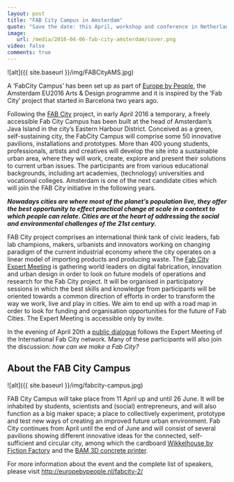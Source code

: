 ```yaml
---
layout: post
title: "FAB City Campus in Amsterdam"
quote: "Save the date: this April, workshop and conference in Netherlands."
image:
   url: /media/2016-04-06-fab-city-amsterdam/cover.png
video: false
comments: true
---
```


![alt]({{ site.baseurl }}/img/FABCityAMS.jpg)

A ‘FabCity Campus’ has been set up as part of [Europe by People](http://europebypeople.nl/), the Amsterdam EU2016 Arts & Design programme and it is inspired by the ‘Fab City’ project that started in Barcelona two years ago.

Following the [FAB City](http://fab.city) project, in early April 2016 a temporary, a freely accessible Fab City Campus has been built at the head of Amsterdam’s Java Island in the city’s Eastern Harbour District. Conceived as a green, self-sustaining city, the FabCity Campus will comprise some 50 innovative pavilions, installations and prototypes. More than 400 young students, professionals, artists and creatives will develop the site into a sustainable urban area, where they will work, create, explore and present their solutions to current urban issues. The participants are from various educational backgrounds, including art academies, (technology) universities and vocational colleges. Amsterdam is one of the next candidate cities which will join the FAB City initiative in the following years.

_**Nowadays cities are where most of the planet’s population live, they offer the best opportunity to effect practical change at scale in a context to which people can relate. Cities are at the heart of addressing the social and environmental challenges of the 21st century.**_

FAB City project comprises an international think tank of civic leaders, fab lab champions, makers, urbanists and innovators working on changing paradigm of the current industrial economy where the city operates on a linear model of importing products and producing waste. The [Fab City Expert Meeting](http://europebypeople.nl/programme/fabcity-summit-2) is gathering world leaders on digital fabrication, innovation and urban design in order to look on future models of operations and research for the Fab City project. It will be organised in participatory sessions in which the best skills and knowledge from participants will be oriented towards a common direction of efforts in order to transform the way we work, live and play in cities. We aim to end up with a road map in order to look for funding and organisation opportunities for the future of Fab Cities.
The Expert Meeting is accessible only by invite.

In the evening of April 20th a [public dialogue](http://europebypeople.nl/programme/fabcity-summit) follows the Expert Meeting of the International Fab City network. Many of these participants will also join the discussion: *how can we make a Fab City?*

## About the FAB City Campus
![alt]({{ site.baseurl }}/img/fabcity-campus.jpg)

FAB City Campus will take place from 11 April up and until 26 June. It will be inhabited by students, scientists and (social) entrepreneurs, and will also function as a big maker space; a place to collectively experiment, prototype and test new ways of creating an improved future urban environment. Fab City continues from April until the end of June and will consist of several pavilions showing different innovative ideas for the connected, self-sufficient and circular city, among which the cardboard [Wikkelhouse by Fiction Factory](http://www.fictionfactory.nl/home.php?p=whouse) and the [BAM 3D concrete printer](https://citiesintransition.eu/publicatie/bam-3d-concrete-printer-at-fabcity-campus).

For more information about the event and the complete list of speakers, please visit http://europebypeople.nl/fabcity-2/ 
